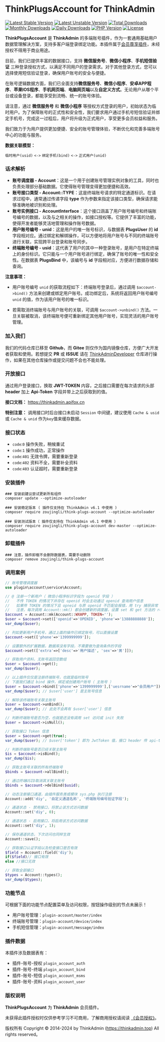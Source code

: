 # ThinkPlugsAccount for ThinkAdmin

[![Latest Stable Version](https://poser.pugx.org/zoujingli/think-plugs-account/v/stable)](https://packagist.org/packages/zoujingli/think-plugs-account)
[![Latest Unstable Version](https://poser.pugx.org/zoujingli/think-plugs-account/v/unstable)](https://packagist.org/packages/zoujingli/think-plugs-account)
[![Total Downloads](https://poser.pugx.org/zoujingli/think-plugs-account/downloads)](https://packagist.org/packages/zoujingli/think-plugs-account)
[![Monthly Downloads](https://poser.pugx.org/zoujingli/think-plugs-account/d/monthly)](https://packagist.org/packages/zoujingli/think-plugs-account)
[![Daily Downloads](https://poser.pugx.org/zoujingli/think-plugs-account/d/daily)](https://packagist.org/packages/zoujingli/think-plugs-account)
[![PHP Version](https://thinkadmin.top/static/icon/php-7.1.svg)](https://thinkadmin.top)
[![License](https://thinkadmin.top/static/icon/license-vip.svg)](https://thinkadmin.top/vip-introduce)

**ThinkPlugsAccount** 是 **ThinkAdmin** 的多端账号插件，作为一套通用基础用户数据管理解决方案，支持多客户端登录绑定功能。本插件属于[会员尊享插件](https://thinkadmin.top/vip-introduce)，未经授权不得用于商业用途。

目前，我们已提供丰富的数据接口，支持 **微信服务号**、**微信小程序**、**手机短信验证** 三种登录授权方式，以满足不同用户的登录需求。对于其他登录方式，您可以选择使用短信验证登录，确保用户账号的安全与便捷。

在账号逻辑数据方面，我们已全面支持**微信服务号**、**微信小程序**、**安卓APP程序**、**苹果IOS程序**、**手机网页端**、**电脑网页端**以及**自定义方式**。无论用户从哪个平台或设备登录，都能享受到流畅、统一的账号体验。

请注意，通过 **微信服务号** 和 **微信小程序** 等授权方式登录的用户，初始状态为临时用户。为了保障账号的正式性和安全性，我们要求用户通过手机号短信验证并绑定手机号，完成这一过程后，用户将升级为正式用户，享受更多会员权益和服务。

我们致力于为用户提供更加便捷、安全的账号管理体验，不断优化和完善多端账号中心的功能与服务。

**数据关联模型：**

`临时用户(usid)` `<->` `绑定手机(bind)` `<->` `正式用户(unid)`

### 话术解析

- **账号调度器 - Account**：这是一个用于创建账号管理实例对象的工具，同时也负责处理部分基础数据。它使得账号管理变得更加便捷和高效。
- **账号接口类型 - Account::TYPE**：这是终端账号请求的特定通道标识。在请求过程中，通常通过传递字段 **type** 作为参数来指定该接口类型，确保请求能够准确地被识别和处理。
- **账号实例接口 - AccountInterface**：这个接口涵盖了用户账号编号和终端账号编号的数据，以及与之相关的操作，如接口授权等。它提供了丰富的功能，使得开发者能够灵活地管理和操作账号数据。
- **用户账号编号 - unid**：这是用户的唯一账号标识，与数据表 **PlugsUser** 的 **id** 字段相对应。通过绑定和解绑操作，可以方便地将用户账号与不同的终端账号进行关联，实现跨平台登录和账号同步。
- **终端账号编号 - usid**：这代表了用户的其中一种登录账号，是用户在特定终端上的身份标识。它只能与一个用户账号进行绑定，确保了账号的唯一性和安全性。在数据表 **PlugsBind** 中，该编号与 **id** 字段相对应，方便进行数据存储和查询。

**注意事项：**

- 用户账号编号 `unid` 的获取流程如下：终端账号登录后，通过调用 `$account->bind()` 方法来创建或绑定用户账号。成功绑定后，系统将返回用户账号编号 `unid` 的值，作为该用户账号的唯一标识。

- 若需取消终端账号与用户账号的关联，可调用 `$account->unbind()` 方法。一旦关联被取消，该终端账号便可重新绑定其他用户账号，实现灵活的用户账号管理。

### 加入我们

我们的代码仓库已移至 **Github**，而 **Gitee** 则仅作为国内镜像仓库，方便广大开发者获取和使用。若想提交 **PR** 或 **ISSUE** 请在 [ThinkAdminDeveloper](https://github.com/zoujingli/ThinkAdminDeveloper) 仓库进行操作，如果在其他仓库操作或提交问题不会也不能处理。

### 开放接口

通过用户登录接口，换取 **JWT-TOKEN** 内容，之后接口需要在每次请求的头部 **header** 加上 **Api-Token** 字段并带上之后获取到的值。

**接口文档：** https://thinkadmin.apifox.cn

**特别注意：** 调用接口时后台接口未启动 `Session` 中间键，建议使用 `Cache & usid` 或 `Cache & unid` 作为`key`值来缓存数据。

### 接口状态

* `code`:`0` 操作失败，稍候重试
* `code`:`1` 操作成功，正常操作
* `code`:`401` 无效令牌，需要重新登录
* `code`:`402` 资料不全，需要补全资料
* `code`:`403` 认证超时，需要重新登录

### 安装插件

```shell
### 安装前建议尝试更新所有组件
composer update --optimize-autoloader

### 安装稳定版本 ( 插件仅支持在 ThinkAdmin v6.1 中使用 )
composer require zoujingli/think-plugs-account --optimize-autoloader

### 安装测试版本（ 插件仅支持在 ThinkAdmin v6.1 中使用 ）
composer require zoujingli/think-plugs-account dev-master --optimize-autoloader
```

### 卸载插件

```shell
### 注意，插件卸载不会删除数据表，需要手动删除
composer remove zoujingli/think-plugs-account
```

### 调用案例

```php
// 账号管理调度器
use plugin\account\service\Account;

// @ 注册一个新用户（ 微信小程序标识字段为 openid 字段 ）
//   不传 TOKEN 的情况下并存在 openid 时会主动通过 openid 查询用户信息
//   如果传 TOKEN 的情况下且 opneid 与原 openid 不匹配会报错，用 try 捕获异常
//   注意，每次调用 Account::mk() 都会创建新的调度器，设置 set 和 get 方法的 rejwt 参数可返回接口令牌 
$account = Account::mk(Account::WXAPP, TOKEN='');
$user = $account->set(['openid'=>'OPENID', 'phone'=>'13888888888']);
var_dump($user);

// 列如更新用户手机号，通过上面的操作已绑定账号，可以直接设置
$account->set(['phone'=>'1399999999']);

// 设置额外的扩展数据，数据库没有字段，不需要做为查询条件的字段
$account->set(['extra'=>['desc'=>'用户描述', 'sex'=>'男']]);

// 获取用户资料，无账号返回空数组
$user = $account->get();
var_dump($user);

// 以上插件仅仅是注册终端账号，也就是临时账号
// 下面我们通过 bind 操作，绑定或创建用户账号（ 主账号 ）
$user = $account->bind(['phone'=>'1399999999'],['uesrname'=>"会员用户"]);
var_dump($user); // $user['user'] 是主账号信息

// 解除该终端账号关联主账号
$user = $account->unBind();
var_dump($user); // 此处不会再有 $user['user'] 信息

// 判断终端账号是否为空，也就是还没有调用 set 访问或 init 失败
$user = $account->isNull();

// 获取接口 Token 信息
$user = $account->get(true);
var_dump($user); // $user['token'] 即为 JwtToken 值，接口 header 传 api-token 字段

// 判断终端账号是否已经关联主账号
$is = $account->isBind();
var_dump($is);

// 获取主账号关联的所有终端账号
$binds = $account->allBind();

// 通过终端USID取消其关联主账号
$binds = $account->delBind($usid);

// 动态注册接口通道，由插件服务类或模块 sys.php 执行注册
Account::add('diy', '自定义通道名称', '终端账号编号验证字段');

// 通道状态 - 禁用接口，将禁止该方式访问数据
Account::set('diy', 0);

// 通道状态 - 启用接口，将启用该方式访问数据
Account::set('diy', 1);

// 保存通道状态，下次访问也同样生效
Account::save();

// 获取接口认证字段以及检查接口是否有效
$field = Account::field('diy');
if($field)// 接口有效
else //接口无效

// 获取全部接口
$types = Account::types();
var_dump($types);
```

### 功能节点

可根据下面的功能节点配置菜单及访问权限，按钮操作级别的节点未展示！

* 用户账号管理：`plugin-account/master/index`
* 终端账号管理：`plugin-account/device/index`
* 手机短信管理：`plugin-account/message/index`

### 插件数据

本插件涉及数据表有：

* 插件-账号-授权 `plugin_account_auth`
* 插件-账号-终端 `plugin_account_bind`
* 插件-账号-短信 `plugin_account_msms`
* 插件-账号-资料 `plugin_account_user`

### 版权说明

**ThinkPlugsAccount** 为 **ThinkAdmin** 会员插件。

未获得此插件授权时仅供参考学习不可商用，了解商用授权请阅读 [《会员授权》](https://thinkadmin.top/vip-introduce)。

版权所有 Copyright © 2014-2024 by ThinkAdmin (https://thinkadmin.top) All rights reserved。